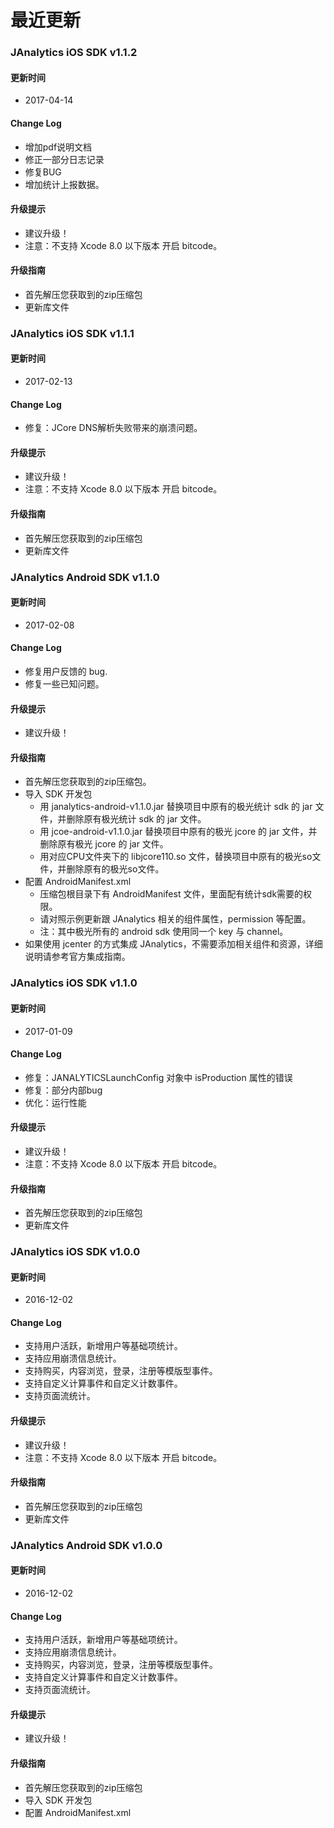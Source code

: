 # 最近更新

### JAnalytics iOS SDK v1.1.2

#### 更新时间
+ 2017-04-14

#### Change Log 
+ 增加pdf说明文档
+ 修正一部分日志记录
+ 修复BUG
+ 增加统计上报数据。

#### 升级提示

+ 建议升级！
+ 注意：不支持 Xcode 8.0 以下版本 开启 bitcode。


#### 升级指南

+ 首先解压您获取到的zip压缩包
+ 更新库文件


### JAnalytics iOS SDK v1.1.1

#### 更新时间
+ 2017-02-13

#### Change Log
+ 修复：JCore DNS解析失败带来的崩溃问题。

#### 升级提示

+ 建议升级！
+ 注意：不支持 Xcode 8.0 以下版本 开启 bitcode。


#### 升级指南

+ 首先解压您获取到的zip压缩包
+ 更新库文件

### JAnalytics Android SDK v1.1.0

#### 更新时间

+ 2017-02-08

#### Change Log

+ 修复用户反馈的 bug.
+ 修复一些已知问题。
 
#### 升级提示

+ 建议升级！

#### 升级指南

+ 首先解压您获取到的zip压缩包。
+ 导入 SDK 开发包
    + 用 janalytics-android-v1.1.0.jar 替换项目中原有的极光统计 sdk 的 jar 文件，并删除原有极光统计 sdk 的 jar 文件。
    + 用 jcoe-android-v1.1.0.jar 替换项目中原有的极光 jcore 的 jar 文件，并删除原有极光 jcore 的 jar 文件。
    + 用对应CPU文件夹下的 libjcore110.so 文件，替换项目中原有的极光so文件，并删除原有的极光so文件。
+ 配置 AndroidManifest.xml
    + 压缩包根目录下有 AndroidManifest 文件，里面配有统计sdk需要的权限。
    + 请对照示例更新跟 JAnalytics 相关的组件属性，permission 等配置。
    + 注：其中极光所有的 android sdk 使用同一个 key 与 channel。
+ 如果使用 jcenter 的方式集成 JAnalytics，不需要添加相关组件和资源，详细说明请参考官方集成指南。

### JAnalytics iOS SDK v1.1.0

#### 更新时间
+ 2017-01-09

#### Change Log
+ 修复：JANALYTICSLaunchConfig 对象中 isProduction 属性的错误
+ 修复：部分内部bug
+ 优化：运行性能

#### 升级提示

+ 建议升级！
+ 注意：不支持 Xcode 8.0 以下版本 开启 bitcode。


#### 升级指南

+ 首先解压您获取到的zip压缩包
+ 更新库文件


### JAnalytics iOS SDK v1.0.0

#### 更新时间
+ 2016-12-02

#### Change Log
+ 支持用户活跃，新增用户等基础项统计。
+ 支持应用崩溃信息统计。
+ 支持购买，内容浏览，登录，注册等模版型事件。
+ 支持自定义计算事件和自定义计数事件。
+ 支持页面流统计。

#### 升级提示

+ 建议升级！
+ 注意：不支持 Xcode 8.0 以下版本 开启 bitcode。


#### 升级指南

+ 首先解压您获取到的zip压缩包
+ 更新库文件

### JAnalytics Android SDK v1.0.0

#### 更新时间

+ 2016-12-02

#### Change Log
+ 支持用户活跃，新增用户等基础项统计。
+ 支持应用崩溃信息统计。
+ 支持购买，内容浏览，登录，注册等模版型事件。
+ 支持自定义计算事件和自定义计数事件。
+ 支持页面流统计。

#### 升级提示

+ 建议升级！

#### 升级指南

+ 首先解压您获取到的zip压缩包
+ 导入 SDK 开发包
+ 配置 AndroidManifest.xml

